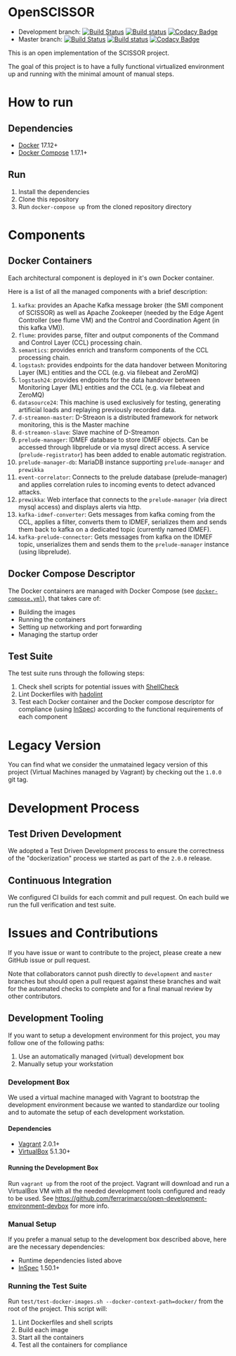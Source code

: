# OpenSCISSOR

* Development branch: [![Build Status](https://travis-ci.org/scissor-project/open-scissor.svg?branch=development)](https://travis-ci.org/scissor-project/open-scissor) [![Build status](https://ci.appveyor.com/api/projects/status/9vmd89riib7akp79/branch/development?svg=true)](https://ci.appveyor.com/project/scissor-project/open-scissor/branch/development) [![Codacy Badge](https://api.codacy.com/project/badge/Grade/dfe7a776e70040c38984a06b5ad3b225?branch=development)](https://www.codacy.com/app/ferrarimarco/open-scissor?utm_source=github.com&utm_medium=referral&utm_content=scissor-project/open-scissor&utm_campaign=badger&bid=5998790)
* Master branch: [![Build Status](https://travis-ci.org/scissor-project/open-scissor.svg?branch=master)](https://travis-ci.org/scissor-project/open-scissor) [![Build status](https://ci.appveyor.com/api/projects/status/9vmd89riib7akp79/branch/master?svg=true)](https://ci.appveyor.com/project/scissor-project/open-scissor/branch/master) [![Codacy Badge](https://api.codacy.com/project/badge/Grade/dfe7a776e70040c38984a06b5ad3b225?branch=master)](https://www.codacy.com/app/ferrarimarco/open-scissor?utm_source=github.com&utm_medium=referral&utm_content=scissor-project/open-scissor&utm_campaign=badger&bid=5998788)

This is an open implementation of the SCISSOR project.

The goal of this project is to have a fully functional virtualized environment up and running with the minimal amount of manual steps.

# How to run

## Dependencies

- [Docker](https://www.docker.com/) 17.12+
- [Docker Compose](https://docs.docker.com/compose/) 1.17.1+

## Run

1. Install the dependencies
1. Clone this repository
1. Run `docker-compose up` from the cloned repository directory

# Components

## Docker Containers
Each architectural component is deployed in it's own Docker container.

Here is a list of all the managed components with a brief description:
1. `kafka`: provides an Apache Kafka message broker (the SMI component of SCISSOR) as well as Apache Zookeeper (needed by the Edge Agent Controller (see flume VM) and the Control and Coordination Agent (in this kafka VM)).
1. `flume`: provides parse, filter and output components of the Command and Control Layer (CCL) processing chain.
1. `semantics`: provides enrich and transform components of the CCL processing chain.
1. `logstash`: provides endpoints for the data handover between Monitoring Layer (ML) entities and the CCL (e.g. via filebeat and ZeroMQ)
1. `logstash24`: provides endpoints for the data handover between Monitoring Layer (ML) entities and the CCL (e.g. via filebeat and ZeroMQ)
1. `datasource24`: This machine is used exclusively for testing, generating artificial loads and replaying previously recorded data.
1. `d-streamon-master`: D-Streaon is a distributed framework for network monitoring, this is the Master machine
1. `d-streamon-slave`: Slave machine of D-Streamon
1. `prelude-manager`: IDMEF database to store IDMEF objects. Can be accessed through libprelude or via mysql direct access. A service (`prelude-registrator`) has been added to enable automatic registration.
1. `prelude-manager-db`: MariaDB instance supporting `prelude-manager` and `prewikka`
1. `event-correlator`: Connects to the prelude database (prelude-manager) and applies correlation rules to incoming events to detect advanced attacks.
1. `prewikka`: Web interface that connects to the `prelude-manager` (via direct mysql access) and displays alerts via http.
1. `kafka-idmef-converter`: Gets messages from kafka coming from the CCL, applies a filter, converts them to IDMEF, serializes them and sends them back to kafka on a dedicated topic (currently named IDMEF).
1. `kafka-prelude-connector`: Gets messages from kafka on the IDMEF topic, unserializes them and sends them to the `prelude-manager` instance (using libprelude).

## Docker Compose Descriptor
The Docker containers are managed with Docker Compose (see [`docker-compose.yml`](docker/docker-compose.yml)), that takes care of:
- Building the images
- Running the containers
- Setting up networking and port forwarding
- Managing the startup order

## Test Suite
The test suite runs through the following steps:
1. Check shell scripts for potential issues with [ShellCheck](https://github.com/koalaman/shellcheck)
1. Lint Dockerfiles with [hadolint](https://github.com/hadolint/hadolint)
1. Test each Docker container and the Docker compose descriptor for compliance (using [InSpec](https://www.inspec.io)) according to the functional requirements of each component

# Legacy Version

You can find what we consider the unmatained legacy version of this project (Virtual Machines managed by Vagrant) by checking out the `1.0.0` git tag.

# Development Process

## Test Driven Development
We adopted a Test Driven Development process to ensure the correctness of the "dockerization" process we started as part of the `2.0.0` release.

## Continuous Integration
We configured CI builds for each commit and pull request. On each build we run the full verification and test suite.

# Issues and Contributions
If you have issue or want to contribute to the project, please create a new GitHub issue or pull request.

Note that collaborators cannot push directly to `development` and `master` branches but should open a pull request against these branches and wait for the automated checks to complete and for a final manual review by other contributors.

## Development Tooling
If you want to setup a development environment for this project, you may follow one of the following paths:
1. Use an automatically managed (virtual) development box
1. Manually setup your workstation

### Development Box
We used a virtual machine managed with Vagrant to bootstrap the development environment because we wanted to standardize our tooling and to automate the setup of each development workstation.

#### Dependencies

- [Vagrant](https://www.vagrantup.com) 2.0.1+
- [VirtualBox](https://www.virtualbox.org/) 5.1.30+

#### Running the Development Box
Run `vagrant up` from the root of the project. Vagrant will download and run a VirtualBox VM with all the needed development tools configured and ready to be used. See https://github.com/ferrarimarco/open-development-environment-devbox for more info.

### Manual Setup

If you prefer a manual setup to the development box described above, here are the necessary dependencies:
- Runtime dependencies listed above
- [InSpec](https://www.inspec.io) 1.50.1+

### Running the Test Suite
Run `test/test-docker-images.sh --docker-context-path=docker/` from the root of the project. This script will:

1. Lint Dockerfiles and shell scripts
1. Build each image
1. Start all the containers
1. Test all the containers for compliance
